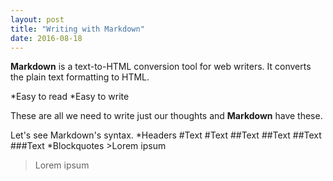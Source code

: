 ```yaml
---
layout: post
title: "Writing with Markdown"
date: 2016-08-18
---
```


**Markdown** is a text-to-HTML conversion tool for web writers. 
It converts the plain text formatting to HTML.

*Easy to read
*Easy to write 

These are all we need to write just our thoughts and **Markdown** have these.

Let's see Markdown's syntax.
*Headers
	#Text
#Text
	##Text
##Text
	##Text
###Text
*Blockquotes
	>Lorem ipsum
>Lorem ipsum


